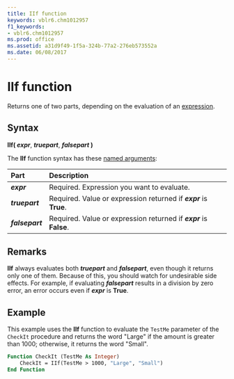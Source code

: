 ```yaml
---
title: IIf function
keywords: vblr6.chm1012957
f1_keywords:
- vblr6.chm1012957
ms.prod: office
ms.assetid: a31d9f49-1f5a-324b-77a2-276eb573552a
ms.date: 06/08/2017
---
```



# IIf function

Returns one of two parts, depending on the evaluation of an [expression](../../Glossary/vbe-glossary.md#expression).

## Syntax

**IIf( _expr_**, **_truepart_**, **_falsepart_ )**

The **IIf** function syntax has these [named arguments](../../Glossary/vbe-glossary.md#named-argument):

|**Part**|**Description**|
|:-----|:-----|
|**_expr_**|Required. Expression you want to evaluate.|
|**_truepart_**|Required. Value or expression returned if **_expr_** is **True**.|
|**_falsepart_**|Required. Value or expression returned if **_expr_** is **False**.|

## Remarks

**IIf** always evaluates both **_truepart_** and **_falsepart_**, even though it returns only one of them. Because of this, you should watch for undesirable side effects. For example, if evaluating **_falsepart_** results in a division by zero error, an error occurs even if **_expr_** is **True**.

## Example

This example uses the **IIf** function to evaluate the `TestMe` parameter of the `CheckIt` procedure and returns the word "Large" if the amount is greater than 1000; otherwise, it returns the word "Small".

```vb
Function CheckIt (TestMe As Integer)
    CheckIt = IIf(TestMe > 1000, "Large", "Small")
End Function
```



